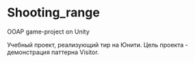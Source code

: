 # Shooting_range
OOAP game-project on Unity

Учебный проект, реализующий тир на Юнити. Цель проекта - демонстрация паттерна Visitor.
